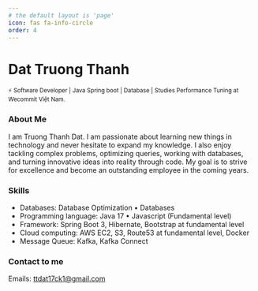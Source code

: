 ```yaml
---
# the default layout is 'page'
icon: fas fa-info-circle
order: 4
---
```


# Dat Truong Thanh
<sub> ⚡ Software Developer | Java Spring boot | Database | Studies Performance Tuning at Wecommit Việt Nam. </sub>

### About Me

I am Truong Thanh Dat. I am passionate about learning new things in technology and never hesitate to expand my knowledge. I also enjoy tackling complex problems, optimizing queries, working with databases, and turning innovative ideas into reality through code. My goal is to strive for excellence and become an outstanding employee in the coming years.   

### Skills
- Databases: Database Optimization • Databases 
- Programming language: Java 17 • Javascript (Fundamental level)
- Framework: Spring Boot 3, Hibernate, Bootstrap at fundamental level
- Cloud computing: AWS EC2, S3, Route53 at fundamental level, Docker
- Message Queue: Kafka, Kafka Connect

### Contact to me
Emails: ttdat17ck1@gmail.com
